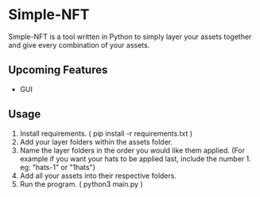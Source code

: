 # Simple-NFT
Simple-NFT is a tool written in Python to simply layer your assets together and give every combination of your assets.

## Upcoming Features
- GUI

## Usage
1. Install requirements. ( pip install -r requirements.txt )
2. Add your layer folders within the assets folder.
3. Name the layer folders in the order you would like them applied. (For example if you want your hats to be applied last, include the number 1. eg: "hats-1" or "1hats")
4. Add all your assets into their respective folders.
5. Run the program. ( python3 main.py )